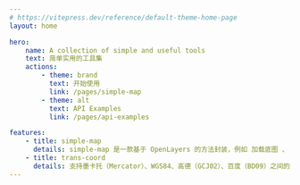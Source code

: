 ```yaml
---
# https://vitepress.dev/reference/default-theme-home-page
layout: home

hero:
    name: A collection of simple and useful tools
    text: 简单实用的工具集
    actions:
        - theme: brand
          text: 开始使用
          link: /pages/simple-map
        - theme: alt
          text: API Examples
          link: /pages/api-examples

features:
    - title: simple-map
      details: simple-map 是一款基于 OpenLayers 的方法封装，例如 加载底图 、 底图滤镜 、 底图裁切 、 立体边界 、 od飞线图 等，可以轻松集成到现有项目，避免重复编码，提高开发效率。
    - title: trans-coord
      details: 支持墨卡托（Mercator）、WGS84、高德（GCJ02）、百度（BD09）之间的坐标转换，无需调用外部接口，可在本地直接执行。
---
```


